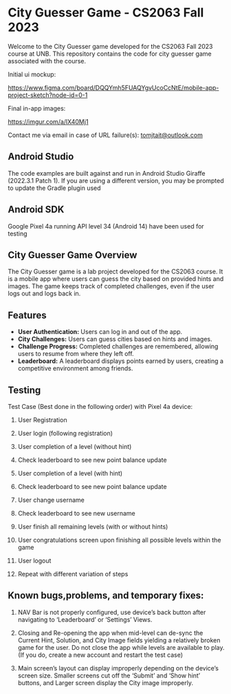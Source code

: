 # City Guesser Game - CS2063 Fall 2023

Welcome to the City Guesser game developed for the CS2063 Fall 2023 course at UNB. This repository contains the code for city guesser game associated with the course.

Initial ui mockup:

https://www.figma.com/board/DQQYmh5FUAQYgvUcoCcNtE/mobile-app-project-sketch?node-id=0-1

Final in-app images:

https://imgur.com/a/lX40Mj1

Contact me via email in case of URL failure(s): tomjtait@outlook.com

## Android Studio

The code examples are built against and run in Android Studio Giraffe (2022.3.1 Patch 1). If you are using a different version, you may be prompted to update the Gradle plugin used

## Android SDK
Google Pixel 4a running API level 34 (Android 14) have been used for testing

## City Guesser Game Overview

The City Guesser game is a lab project developed for the CS2063 course. It is a mobile app where users can guess the city based on provided hints and images. The game keeps track of completed challenges, even if the user logs out and logs back in.

## Features

- **User Authentication:** Users can log in and out of the app.
- **City Challenges:** Users can guess cities based on hints and images.
- **Challenge Progress:** Completed challenges are remembered, allowing users to resume from where they left off.
- **Leaderboard:** A leaderboard displays points earned by users, creating a competitive environment among friends.

## Testing
Test Case (Best done in the following order) with Pixel 4a device: 
 

1. User Registration 

2. User login (following registration) 

3. User completion of a level (without hint) 

4. Check leaderboard to see new point balance update 

5. User completion of a level (with hint) 

6. Check leaderboard to see new point balance update 

7. User change username 

8. Check leaderboard to see new username 

9. User finish all remaining levels (with or without hints) 

10. User congratulations screen upon finishing all possible levels within the game 

11. User logout 

12. Repeat with different variation of steps 

## Known bugs,problems, and temporary fixes:
1. NAV Bar is not properly configured, use device’s back button after navigating to ‘Leaderboard’ or ‘Settings’ Views. 

2. Closing and Re-opening the app when mid-level can de-sync the Current Hint, Solution, and City Image fields yielding a relatively broken game for the user. Do not close the app while levels are available to play. (If you do, create a new account and restart the test case) 

3. Main screen’s layout can display improperly depending on the device’s screen size. Smaller screens cut off the ‘Submit’ and ‘Show hint’ buttons, and Larger screen display the City image improperly. 

